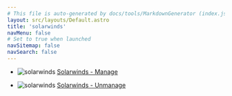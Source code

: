 ```yaml
---
# This file is auto-generated by docs/tools/MarkdownGenerator (index.js)
layout: src/layouts/Default.astro
title: 'solarwinds'
navMenu: false
# Set to true when launched
navSitemap: false
navSearch: false
---
```


<ul>

<li>

![solarwinds](https://i.octopus.com/library/step-templates/solarwinds.png) [Solarwinds - Manage](/integrations/solarwinds/solarwinds-manage)

</li>
        
<li>

![solarwinds](https://i.octopus.com/library/step-templates/solarwinds.png) [Solarwinds - Unmanage](/integrations/solarwinds/solarwinds-unmanage)

</li>
        
</ul>
